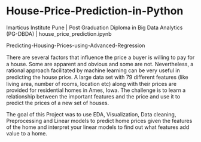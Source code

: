 # House-Price-Prediction-in-Python
  Imarticus Institute Pune | Post Graduation Diploma in Big Data Analytics (PG-DBDA) | house_price_prediction.ipynb
  
  Predicting-Housing-Prices-using-Advanced-Regression
  
  There are several factors that inﬂuence the price a buyer is willing to pay for a house. Some are apparent and obvious and some are not. Nevertheless, a rational approach facilitated by machine learning can be very useful in predicting the house price. A large data set with 79 diﬀerent features (like living area, number of rooms, location etc) along with their prices are provided for residential homes in Ames, Iowa. The challenge is to learn a relationship between the important features and the price and use it to predict the prices of a new set of houses.

  The goal of this Project was to use EDA, Visualization, Data cleaning, Preprocessing and Linear models to predict home prices given the features of the home and interpret your linear models to find out what features add value to a home.
  
